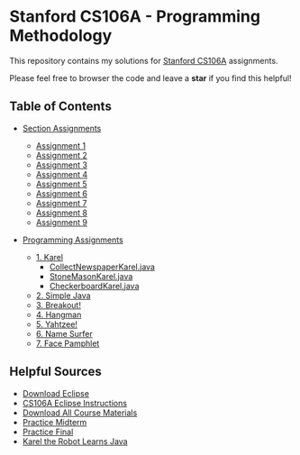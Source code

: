 # Stanford CS106A - Programming Methodology
This repository contains my solutions for <a href="https://see.stanford.edu/Course/CS106A">Stanford CS106A</a> assignments.

Please feel free to browser the code and leave a **star** if you find this helpful!

## Table of Contents

- [Section Assignments](/SectionAssignments)
  - [Assignment 1](/SectionAssignments/Assignment1)
  - [Assignment 2](/SectionAssignments/Assignment2)
  - [Assignment 3](/SectionAssignments/Assignment3)
  - [Assignment 4](/SectionAssignments/Assignment4)
  - [Assignment 5](/SectionAssignments/Assignment5)
  - [Assignment 6](/SectionAssignments/Assignment6)
  - [Assignment 7](/SectionAssignments/Assignment7)
  - [Assignment 8](/SectionAssignments/Assignment8)
  - [Assignment 9](/SectionAssignments/Assignment9)
  
- [Programming Assignments](/ProgrammingAssignment)
  - [1. Karel](/ProgrammingAssignments/1.Karel)
    - [CollectNewspaperKarel.java](/ProgrammingAssignments/1.Karel/CollectNewspaperKarel.java)
    - [StoneMasonKarel.java](/ProgrammingAssignments/1.Karel/StoneMasonKarel.java)
    - [CheckerboardKarel.java](/ProgrammingAssignments/1.Karel/CheckerboardKarel.java)
  - [2. Simple Java](/ProgrammingAssignments/2.SimpleJava)
  - [3. Breakout!](/ProgrammingAssignments/3.Breakout!)
  - [4. Hangman](/ProgrammingAssignments/4.Hangman)
  - [5. Yahtzee!](/ProgrammingAssignments/5.Yahtzee!)
  - [6. Name Surfer](/ProgrammingAssignments/6.NameSurfer)
  - [7. Face Pamphlet](/ProgrammingAssignments/7.FacePamphlet)
   
  
## Helpful Sources
- <a href="https://www.eclipse.org/downloads/">Download Eclipse</a>
- <a href="https://web.stanford.edu/dept/cs_edu/eclipse/#configure">CS106A Eclipse Instructions</a>
- <a href="https://see.stanford.edu/materials/icspmcs106a/ProgrammingMethodologyAllMaterials.zip">Download All Course Materials</a>
- <a href="https://see.stanford.edu/materials/icspmcs106a/28-practice-midterm.pdf">Practice Midterm</a>
- <a href="https://see.stanford.edu/materials/icspmcs106a/46-practice-final-exam.pdf">Practice Final</a>
- <a href="http://web.stanford.edu/class/archive/cs/cs106a/cs106a.1146/textbook/karel-the-robot-learns-java.pdf">Karel the Robot Learns Java</a>
